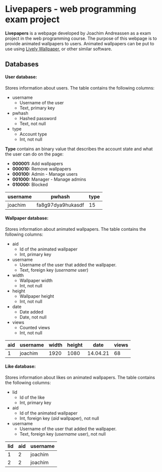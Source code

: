 # Livepapers - web programming exam project
**Livepapers** is a webpage developed by Joachim Andreassen as a exam project in the web programming course. The purpose of this webpage is to provide animated wallpapers to users. Animated wallpapers can be put to use using <a href="https://rocksdanister.github.io/lively/#three">Lively Wallpaper</a>, or other similar software.



## Databases

#### User database:

Stores information about users. The table contains the following columns:

* username
  * Username of the user
  * Text, primary key
* pwhash
  * Hashed password
  * Text, not null
* type
  * Account type
  * Int, not null

**Type** contains an binary value that describes the account state and what the user can do on the page:

* **000001:** Add wallpapers
* **000010:** Remove wallpapers
* **000100:** Admin - Manage users
* **001000:** Manager - Manage admins
* **010000:** Blocked

<table>
    <thead>
        <tr><th>username</th><th>pwhash</th><th>type</th></tr>
    </thead>
	<tbody>
        <tr><td>joachim</td><td>fa8g97dya9hukasdf</td><td>15</td></tr>
    </tbody>
</table>



#### Wallpaper database:

Stores information about animated wallpapers. The table contains the following columns:

* aid
  * Id of the animated wallpaper
  * Int, primary key
* username
  * Username of the user that added the wallpaper.
  * Text, foreign key (*username* user)
* width
  * Wallpaper width
  * Int, not null
* height
  * Wallpaper height
  * Int, not null
* date
  * Date added
  * Date, not null
* views
  * Counted views
  * Int, not null

<table>
    <thead>
        <tr><th>aid</th><th>username</th><th>width</th><th>height</th><th>date</th><th>views</th></tr>
    </thead>
	<tbody>
        <tr><td>1</td><td>joachim</td><td>1920</td><td>1080</td><td>14.04.21</td><td>68</td></tr>
    </tbody>
</table>



#### Like database:

Stores information about likes on animated wallpapers. The table contains the following columns:

* lid
  * Id of the like
  * Int, primary key
* aid
  * Id of the animated wallpaper
  * Int, foreign key (*aid* wallpaper), not null
* username
  * Username of the user that added the wallpaper.
  * Text, foreign key (*username* user), not null

<table>
    <thead>
        <tr><th>lid</th><th>aid</th><th>username</th></tr>
    </thead>
	<tbody>
        <tr><td>1</td><td>2</td><td>joachim</td></tr>
        <tr><td>2</td><td>2</td><td>joachim</td></tr>
    </tbody>
</table>

